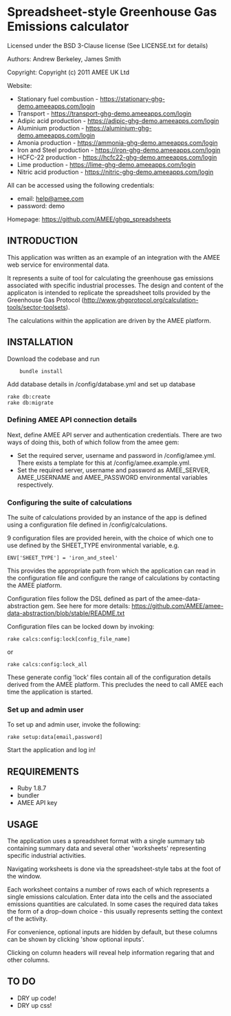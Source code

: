 # Spreadsheet-style Greenhouse Gas Emissions calculator

Licensed under the BSD 3-Clause license (See LICENSE.txt for details)

Authors: Andrew Berkeley, James Smith

Copyright: Copyright (c) 2011 AMEE UK Ltd

Website: 

* Stationary fuel combustion - https://stationary-ghg-demo.ameeapps.com/login
* Transport                  - https://transport-ghg-demo.ameeapps.com/login
* Adipic acid production     - https://adipic-ghg-demo.ameeapps.com/login
* Aluminium production       - https://aluminium-ghg-demo.ameeapps.com/login
* Amonia production          - https://ammonia-ghg-demo.ameeapps.com/login
* Iron and Steel production  - https://iron-ghg-demo.ameeapps.com/login
* HCFC-22 production         - https://hcfc22-ghg-demo.ameeapps.com/login
* Lime production            - https://lime-ghg-demo.ameeapps.com/login
* Nitric acid production     - https://nitric-ghg-demo.ameeapps.com/login

All can be accessed using the following credentials:

* email: help@amee.com
* password: demo

Homepage: https://github.com/AMEE/ghgp_spreadsheets

## INTRODUCTION

This application was written as an example of an integration with the AMEE web service for environmental data.

It represents a suite of tool for calculating the greenhouse gas emissions associated with specific industrial processes. The design and content of the applicaton is intended to replicate the spreadsheet tolls provided by the Greenhouse Gas Protocol (http://www.ghgprotocol.org/calculation-tools/sector-toolsets).

The calculations within the application are driven by the AMEE platform.

## INSTALLATION

Download the codebase and run 

		bundle install

Add database details in /config/database.yml and set up database

    rake db:create
    rake db:migrate

### Defining AMEE API connection details

Next, define AMEE API server and authentication credentials. There are two ways of doing this, both of which follow from the amee gem:

* Set the required server, username and password in /config/amee.yml. There exists a template for this at /config/amee.example.yml.
* Set the required server, username and password as AMEE_SERVER, AMEE_USERNAME and AMEE_PASSWORD environmental variables respectively.

### Configuring the suite of calculations
The suite of calculations provided by an instance of the app is defined using a configuration file defined in /config/calculations.

9 configuration files are provided herein, with the choice of which one to use defined by the SHEET_TYPE environmental variable, e.g.

    ENV['SHEET_TYPE'] = 'iron_and_steel'

This provides the appropriate path from which the application can read in the configuration file and configure the range of calculations by contacting the AMEE platform.

Configuration files follow the DSL defined as part of the amee-data-abstraction gem. See here for more details: https://github.com/AMEE/amee-data-abstraction/blob/stable/README.txt

Configuration files can be locked down by invoking:

    rake calcs:config:lock[config_file_name]

or

    rake calcs:config:lock_all

These generate config 'lock' files contain all of the configuration details derived from the AMEE platform. This precludes the need to call AMEE each time the application is started.

### Set up and admin user
To set up and admin user, invoke the following:

    rake setup:data[email,password]


Start the application and log in!

## REQUIREMENTS

 * Ruby 1.8.7
 * bundler
 * AMEE API key

## USAGE
The application uses a spreadsheet format with a single summary tab containing summary data and several other 'worksheets' representing specific industrial activities.

Navigating worksheets is done via the spreadsheet-style tabs at the foot of the window.

Each worksheet contains a number of rows each of which represents a single emissions calculation. Enter data into the cells and the associated emissions quantities are calculated. In some cases the required data takes the form of a drop-down choice - this usually represents setting the context of the activity. 

For convenience, optional inputs are hidden by default, but these columns can be shown by clicking 'show optional inputs'.

Clicking on column headers will reveal help information regaring that and other columns.

## TO DO

* DRY up code!
* DRY up css!

